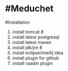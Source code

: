 #Meduchet
==========================

#Installation
1. install tomcat 8
2. install latest postgresql
3. install latest maven
4. install jdk/jre 8
5. install eclipse/intellij idea
6. install plugin for github
7. install vaadin plugin
